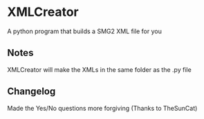 # XMLCreator
A python program that builds a SMG2 XML file for you

## Notes
XMLCreator will make the XMLs in the same folder as the .py file

## Changelog
Made the Yes/No questions more forgiving (Thanks to TheSunCat)
